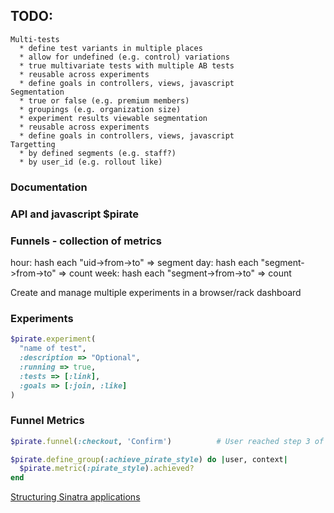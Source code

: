 ## TODO:

    Multi-tests
      * define test variants in multiple places
      * allow for undefined (e.g. control) variations
      * true multivariate tests with multiple AB tests
      * reusable across experiments
      * define goals in controllers, views, javascript
    Segmentation
      * true or false (e.g. premium members)
      * groupings (e.g. organization size)
      * experiment results viewable segmentation
      * reusable across experiments
      * define goals in controllers, views, javascript
    Targetting
      * by defined segments (e.g. staff?)
      * by user_id (e.g. rollout like)

### Documentation

### API and javascript $pirate

### Funnels - collection of metrics

hour: hash each "uid->from->to" => segment
day: hash each "segment->from->to" => count
week: hash each "segment->from->to" => count


Create and manage multiple experiments in a browser/rack dashboard

### Experiments

```ruby
$pirate.experiment(
  "name of test",
  :description => "Optional",
  :running => true,
  :tests => [:link],
  :goals => [:join, :like]
)
```

### Funnel Metrics

```ruby
$pirate.funnel(:checkout, 'Confirm')          # User reached step 3 of funnel (Confirm)
```


```ruby
$pirate.define_group(:achieve_pirate_style) do |user, context|
  $pirate.metric(:pirate_style).achieved?
end
```


[Structuring Sinatra applications](http://blog.sourcing.io/structuring-sinatra)

